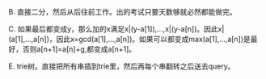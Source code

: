 B. 直接二分，然后从后往前工作。出的考试只要天数够就必然都能做完。

C. 如果最后都变成y，那么加的x满足x|(y-a[1]),...,x|(y-a[n])。因此x|(a[1],...,a[n])，因此x=gcd(a[1],...,a[n])。如果可以都变成max(a[1],...,a[n])是最好，否则a[n+1]=a[n]+g,都变成a[n+1]。

E. trie树。直接把所有串插到trie里，然后再每个串翻转之后送去query。
